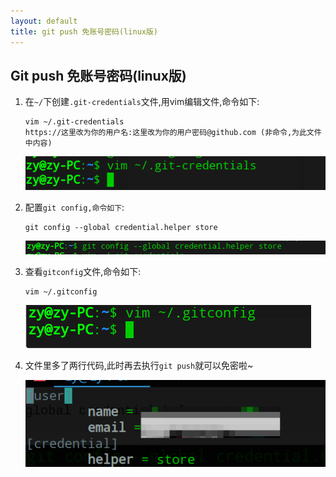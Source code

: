 ```yaml
---
layout: default
title: git push 免账号密码(linux版)
---
```

## Git push 免账号密码(linux版)

1. 在`~/`下创建`.git-credentials`文件,用vim编辑文件,命令如下:

   ```
   vim ~/.git-credentials
   https://这里改为你的用户名:这里改为你的用户密码@github.com (非命令,为此文件中内容)
   ```

   ![1549201793983](https://github.com/mxuran/image/raw/master/2019-2-3-CSDN/1549201793983.png)

2. 配置`git config,命令如下`:

   ```
   git config --global credential.helper store
   ```

   ![1549202857808](https://github.com/mxuran/image/raw/master/2019-2-3-CSDN/1549202857808.png)

3. 查看`gitconfig`文件,命令如下:

   ```
   vim ~/.gitconfig
   ```

   ![1549203888845](https://github.com/mxuran/image/raw/master/2019-2-3-CSDN/1549203888845.png)

4. 文件里多了两行代码,此时再去执行`git push`就可以免密啦~

   ![1549204032867](https://github.com/mxuran/image/raw/master/2019-2-3-CSDN/1549204032867.png)